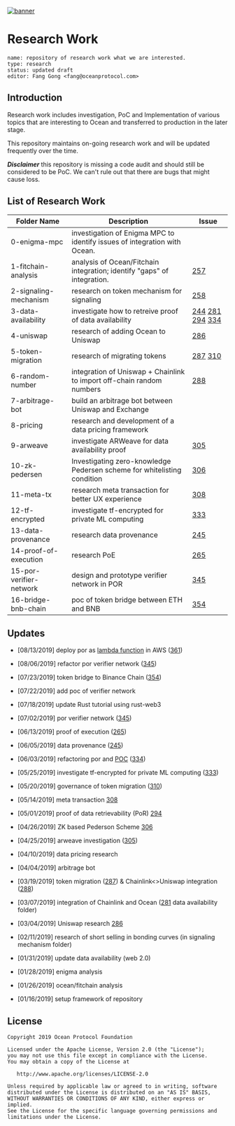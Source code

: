 [![banner](https://raw.githubusercontent.com/oceanprotocol/art/master/github/repo-banner%402x.png)](https://oceanprotocol.com)

# Research Work 

```
name: repository of research work what we are interested.
type: research
status: updated draft
editor: Fang Gong <fang@oceanprotocol.com>
```

## Introduction

Research work includes investigation, PoC and Implementation of various topics that are interesting to Ocean and transferred to production in the later stage.

This repository maintains on-going research work and will be updated frequently over the time. 

***Disclaimer*** this repository is missing a code audit and should still be considered to be PoC. We can't rule out that there are bugs that might cause loss.

## List of Research Work

Folder Name   |  Description | Issue |
--- | ---| ---|
0-enigma-mpc |  investigation of Enigma MPC to identify issues of integration with Ocean. | 
1-fitchain-analysis | 	analysis of Ocean/Fitchain integration; identify "gaps" of integration. | [257](https://github.com/oceanprotocol/ocean/issues/257) |
2-signaling-mechanism  | research on token mechanism for signaling | [258](https://github.com/oceanprotocol/ocean/issues/258)|
3-data-availability | investigate how to retreive proof of data availability | [244](https://github.com/oceanprotocol/ocean/issues/244) [281](https://github.com/oceanprotocol/ocean/issues/281) [294](https://github.com/oceanprotocol/ocean/issues/294) [334](https://github.com/oceanprotocol/ocean/issues/334) |
4-uniswap | research of adding Ocean to Uniswap | [286](https://github.com/oceanprotocol/ocean/issues/286) |
5-token-migration | research of migrating tokens | [287](https://github.com/oceanprotocol/ocean/issues/287) [310](https://github.com/oceanprotocol/ocean/issues/310)
6-random-number | integration of Uniswap + Chainlink to import off-chain random numbers | [288](https://github.com/oceanprotocol/ocean/issues/288)
7-arbitrage-bot | build an arbitrage bot between Uniswap and Exchange | 
8-pricing | research and development of a data pricing framework | |
9-arweave | investigate ARWeave for data availability proof | [305](https://github.com/oceanprotocol/ocean/issues/305) |
10-zk-pedersen | Investigating zero-knowledge Pedersen scheme for whitelisting condition|[306](https://github.com/oceanprotocol/ocean/issues/306)|
11-meta-tx | research meta transaction for better UX experience | [308](https://github.com/oceanprotocol/ocean/issues/308)
12-tf-encrypted | investigate tf-encrypted for private ML computing | [333](https://github.com/oceanprotocol/ocean/issues/333)
13-data-provenance | research data provenance | [245](https://github.com/oceanprotocol/ocean/issues/245) |
14-proof-of-execution | research PoE | [265](https://github.com/oceanprotocol/ocean/issues/265) |
15-por-verifier-network | design and prototype verifier network in POR | [345](https://github.com/oceanprotocol/ocean/issues/345) |
16-bridge-bnb-chain | poc of token bridge between ETH and BNB | [354](https://github.com/oceanprotocol/ocean/issues/354) |

## Updates

* [08/13/2019] deploy por as [lambda function](15-por-verifier-network/lambda/README.md) in AWS ([361](https://github.com/oceanprotocol/ocean/issues/361))

* [08/06/2019] refactor por verifier network ([345](https://github.com/oceanprotocol/ocean/issues/345))

* [07/23/2019] token bridge to Binance Chain ([354](https://github.com/oceanprotocol/ocean/issues/354))

* [07/22/2019] add poc of verifier network

* [07/18/2019] update Rust tutorial using rust-web3

* [07/02/2019] por verifier network ([345](https://github.com/oceanprotocol/ocean/issues/345))

* [06/13/2019] proof of execution ([265](https://github.com/oceanprotocol/ocean/issues/265))

* [06/05/2019] data provenance ([245](https://github.com/oceanprotocol/ocean/issues/245))

* [06/03/2019] refactoring por and [POC](03-data-availability/web2-compact-por/por-refactoring) ([334](https://github.com/oceanprotocol/ocean/issues/334))

* [05/25/2019] investigate tf-encrypted for private ML computing  ([333](https://github.com/oceanprotocol/ocean/issues/333))

* [05/20/2019] governance of token migration ([310](https://github.com/oceanprotocol/ocean/issues/310)) 

* [05/14/2019] meta transaction [308](https://github.com/oceanprotocol/ocean/issues/308)

* [05/01/2019] proof of data retrievability (PoR) [294](https://github.com/oceanprotocol/ocean/issues/294)

* [04/26/2019] ZK based Pederson Scheme [306](https://github.com/oceanprotocol/ocean/issues/306)

* [04/25/2019] arweave investigation ([305](https://github.com/oceanprotocol/ocean/issues/305))

* [04/10/2019] data pricing research

* [04/04/2019] arbitrage bot

* [03/19/2019] token migration ([287](https://github.com/oceanprotocol/ocean/issues/287)) & Chainlink<>Uniswap integration ([288](https://github.com/oceanprotocol/ocean/issues/288))

* [03/07/2019] integration of Chainlink and Ocean ([281](https://github.com/oceanprotocol/ocean/issues/281) data availability folder)

* [03/04/2019] Uniswap research [286](https://github.com/oceanprotocol/ocean/issues/286)

* [02/11/2019] research of short selling in bonding curves (in signaling mechanism folder)

* [01/31/2019] update data availability (web 2.0)

* [01/28/2019] enigma analysis

* [01/26/2019] ocean/fitchain analysis

* [01/16/2019] setup framework of repository


## License

```
Copyright 2019 Ocean Protocol Foundation

Licensed under the Apache License, Version 2.0 (the "License");
you may not use this file except in compliance with the License.
You may obtain a copy of the License at

   http://www.apache.org/licenses/LICENSE-2.0

Unless required by applicable law or agreed to in writing, software
distributed under the License is distributed on an "AS IS" BASIS,
WITHOUT WARRANTIES OR CONDITIONS OF ANY KIND, either express or implied.
See the License for the specific language governing permissions and
limitations under the License.
```

